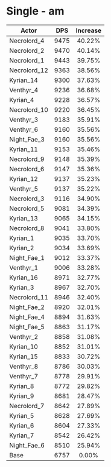 # Single - am
| Actor | DPS | Increase |
|---|:---:|:---:|
|Necrolord_4|9475|40.22%|
|Necrolord_2|9470|40.14%|
|Necrolord_1|9443|39.75%|
|Necrolord_12|9363|38.56%|
|Kyrian_14|9300|37.63%|
|Venthyr_4|9236|36.68%|
|Kyrian_4|9228|36.57%|
|Necrolord_10|9220|36.45%|
|Venthyr_3|9183|35.91%|
|Venthyr_6|9160|35.56%|
|Night_Fae_3|9160|35.56%|
|Kyrian_11|9153|35.46%|
|Necrolord_9|9148|35.39%|
|Necrolord_6|9147|35.36%|
|Kyrian_12|9137|35.23%|
|Venthyr_5|9137|35.22%|
|Necrolord_3|9116|34.90%|
|Necrolord_5|9081|34.39%|
|Kyrian_13|9065|34.15%|
|Necrolord_8|9041|33.80%|
|Kyrian_1|9035|33.70%|
|Kyrian_2|9034|33.69%|
|Night_Fae_1|9012|33.37%|
|Venthyr_1|9006|33.28%|
|Kyrian_16|8971|32.77%|
|Kyrian_3|8967|32.70%|
|Necrolord_11|8946|32.40%|
|Night_Fae_2|8920|32.01%|
|Night_Fae_4|8894|31.63%|
|Night_Fae_5|8863|31.17%|
|Venthyr_2|8858|31.08%|
|Kyrian_10|8852|31.01%|
|Kyrian_15|8833|30.72%|
|Venthyr_8|8786|30.03%|
|Venthyr_7|8778|29.91%|
|Kyrian_8|8772|29.82%|
|Kyrian_9|8681|28.47%|
|Necrolord_7|8642|27.89%|
|Kyrian_5|8628|27.69%|
|Kyrian_6|8604|27.33%|
|Kyrian_7|8542|26.42%|
|Night_Fae_6|8510|25.94%|
|Base|6757|0.00%|
